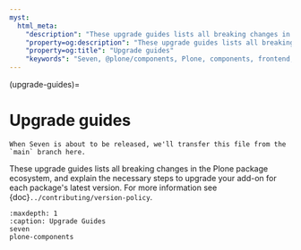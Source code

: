 ```yaml
---
myst:
  html_meta:
    "description": "These upgrade guides lists all breaking changes in the Plone package ecosystem, and explain the necessary steps to upgrade your add-on for each package's latest version."
    "property=og:description": "These upgrade guides lists all breaking changes in the Plone package ecosystem, and explain the necessary steps to upgrade your add-on for each package's latest version."
    "property=og:title": "Upgrade guides"
    "keywords": "Seven, @plone/components, Plone, components, frontend, React, upgrade, guide"
---
```


(upgrade-guides)=

# Upgrade guides

```{todo}
When Seven is about to be released, we'll transfer this file from the `main` branch here.
```

These upgrade guides lists all breaking changes in the Plone package ecosystem, and explain the necessary steps to upgrade your add-on for each package's latest version.
For more information see {doc}`../contributing/version-policy`.

```{toctree}
:maxdepth: 1
:caption: Upgrade Guides
seven
plone-components
```
